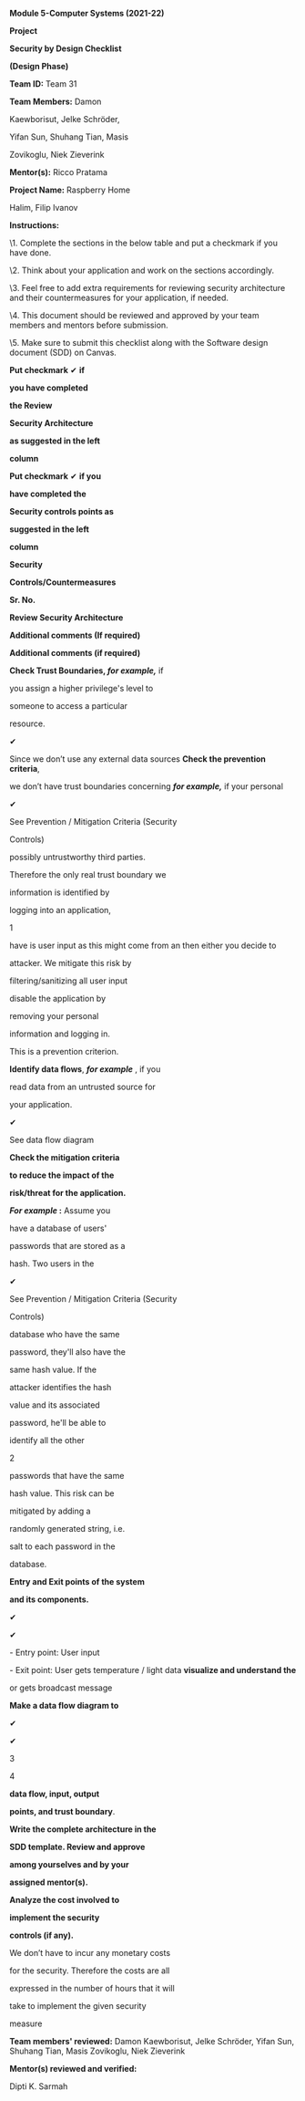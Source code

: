 ﻿

**Module 5-Computer Systems (2021-22)**

**Project**

**Security by Design Checklist**

**(Design Phase)**

**Team ID:** Team 31

**Team Members:** Damon

Kaewborisut, Jelke Schröder,

Yifan Sun, Shuhang Tian, Masis

Zovikoglu, Niek Zieverink

**Mentor(s):** Ricco Pratama

**Project Name:** Raspberry Home

Halim, Filip Ivanov

**Instructions:**

\1. Complete the sections in the below table and put a checkmark if you have done.

\2. Think about your application and work on the sections accordingly.

\3. Feel free to add extra requirements for reviewing security architecture and their countermeasures for your application, if needed.

\4. This document should be reviewed and approved by your team members and mentors before submission.

\5. Make sure to submit this checklist along with the Software design document (SDD) on Canvas.

**Put checkmark** ✔ **if**

**you have completed**

**the Review**

**Security Architecture**

**as suggested in the left**

**column**

**Put checkmark** ✔ **if you**

**have completed the**

**Security controls points as**

**suggested in the left**

**column**

**Security**

**Controls/Countermeasures**

**Sr. No.**

**Review Security Architecture**

**Additional comments (If required)**

**Additional comments (if required)**

**Check Trust Boundaries, *for example,*** if

you assign a higher privilege's level to

someone to access a particular

resource.

✔

Since we don’t use any external data sources **Check the prevention criteria**,

we don’t have trust boundaries concerning ***for example,*** if your personal

✔

See Prevention / Mitigation Criteria (Security

Controls)

possibly untrustworthy third parties.

Therefore the only real trust boundary we

information is identified by

logging into an application,

1

have is user input as this might come from an then either you decide to

attacker. We mitigate this risk by

filtering/sanitizing all user input

disable the application by

removing your personal

information and logging in.

This is a prevention criterion.





**Identify data flows**, ***for example*** , if you

read data from an untrusted source for

your application.

✔

See data flow diagram

**Check the mitigation criteria**

**to reduce the impact of the**

**risk/threat for the application.**

***For example* :** Assume you

have a database of users'

passwords that are stored as a

hash. Two users in the

✔

See Prevention / Mitigation Criteria (Security

Controls)

database who have the same

password, they'll also have the

same hash value. If the

attacker identifies the hash

value and its associated

password, he'll be able to

identify all the other

2

passwords that have the same

hash value. This risk can be

mitigated by adding a

randomly generated string, i.e.

salt to each password in the

database.

**Entry and Exit points of the system**

**and its components.**

✔

✔

\- Entry point: User input

\- Exit point: User gets temperature / light data **visualize and understand the**

or gets broadcast message

**Make a data flow diagram to**

✔

✔

3

4

**data flow, input, output**

**points, and trust boundary**.

**Write the complete architecture in the**

**SDD template. Review and approve**

**among yourselves and by your**

**assigned mentor(s).**

**Analyze the cost involved to**

**implement the security**

**controls (if any).**

We don’t have to incur any monetary costs

for the security. Therefore the costs are all

expressed in the number of hours that it will

take to implement the given security

measure

**Team members' reviewed:** Damon Kaewborisut, Jelke Schröder, Yifan Sun, Shuhang Tian, Masis Zovikoglu, Niek Zieverink

**Mentor(s) reviewed and verified:**

Dipti K. Sarmah

